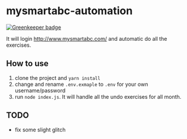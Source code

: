 # mysmartabc-automation

[![Greenkeeper badge](https://badges.greenkeeper.io/mingchuno/mysmartabc-automation.svg)](https://greenkeeper.io/)

It will login http://www.mysmartabc.com/ and automatic do all the exercises.

## How to use

1. clone the project and `yarn install`
2. change and rename `.env.exmaple` to `.env` for your own username/password
3. run `node index.js`. It will handle all the undo exercises for all month.

## TODO

- fix some slight glitch
